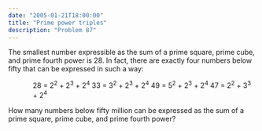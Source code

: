 ```yaml
---
date: "2005-01-21T18:00:00"
title: "Prime power triples"
description: "Problem 87"
---
```


<p>The smallest number expressible as the sum of a prime square, prime cube, and prime fourth power is 28. In fact, there are exactly four numbers below fifty that can be expressed in such a way:</p>
<p style="margin-left:50px;">28 = 2<sup>2</sup> + 2<sup>3</sup> + 2<sup>4</sup>
33 = 3<sup>2</sup> + 2<sup>3</sup> + 2<sup>4</sup>
49 = 5<sup>2</sup> + 2<sup>3</sup> + 2<sup>4</sup>
47 = 2<sup>2</sup> + 3<sup>3</sup> + 2<sup>4</sup></p>
<p>How many numbers below fifty million can be expressed as the sum of a prime square, prime cube, and prime fourth power?</p>

